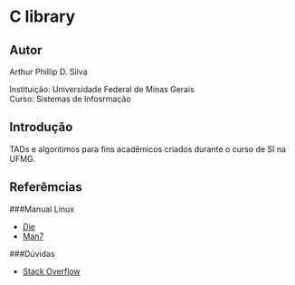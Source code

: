 # C library

## Autor
Arthur Phillip D. Silva                                 

Instituição: Universidade Federal de Minas Gerais                      
Curso: Sistemas de Infosrmação                             

## Introdução
TADs e algoritimos para fins acadêmicos criados durante o curso de SI na UFMG.

## Referêmcias
###Manual Linux
* [Die](https://linux.die.net/man/)
* [Man7](http://man7.org/linux/man-pages/man2/)

###Dúvidas
* [Stack Overflow](http://stackoverflow.com)
